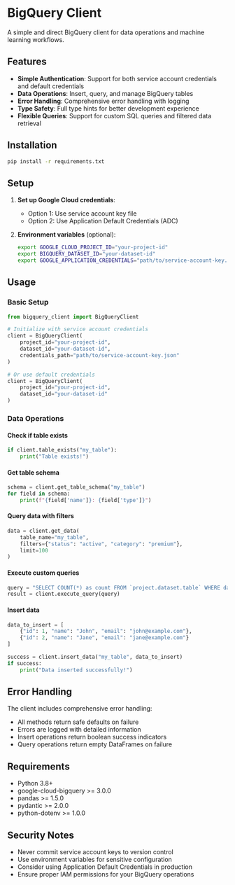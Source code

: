 # BigQuery Client

A simple and direct BigQuery client for data operations and machine learning workflows.

## Features

- **Simple Authentication**: Support for both service account credentials and default credentials
- **Data Operations**: Insert, query, and manage BigQuery tables
- **Error Handling**: Comprehensive error handling with logging
- **Type Safety**: Full type hints for better development experience
- **Flexible Queries**: Support for custom SQL queries and filtered data retrieval

## Installation

```bash
pip install -r requirements.txt
```

## Setup

1. **Set up Google Cloud credentials**:
   - Option 1: Use service account key file
   - Option 2: Use Application Default Credentials (ADC)

2. **Environment variables** (optional):
   ```bash
   export GOOGLE_CLOUD_PROJECT_ID="your-project-id"
   export BIGQUERY_DATASET_ID="your-dataset-id"
   export GOOGLE_APPLICATION_CREDENTIALS="path/to/service-account-key.json"
   ```

## Usage

### Basic Setup

```python
from bigquery_client import BigQueryClient

# Initialize with service account credentials
client = BigQueryClient(
    project_id="your-project-id",
    dataset_id="your-dataset-id",
    credentials_path="path/to/service-account-key.json"
)

# Or use default credentials
client = BigQueryClient(
    project_id="your-project-id",
    dataset_id="your-dataset-id"
)
```

### Data Operations

#### Check if table exists
```python
if client.table_exists("my_table"):
    print("Table exists!")
```

#### Get table schema
```python
schema = client.get_table_schema("my_table")
for field in schema:
    print(f"{field['name']}: {field['type']}")
```

#### Query data with filters
```python
data = client.get_data(
    table_name="my_table",
    filters={"status": "active", "category": "premium"},
    limit=100
)
```

#### Execute custom queries
```python
query = "SELECT COUNT(*) as count FROM `project.dataset.table` WHERE date > '2024-01-01'"
result = client.execute_query(query)
```

#### Insert data
```python
data_to_insert = [
    {"id": 1, "name": "John", "email": "john@example.com"},
    {"id": 2, "name": "Jane", "email": "jane@example.com"}
]

success = client.insert_data("my_table", data_to_insert)
if success:
    print("Data inserted successfully!")
```

## Error Handling

The client includes comprehensive error handling:
- All methods return safe defaults on failure
- Errors are logged with detailed information
- Insert operations return boolean success indicators
- Query operations return empty DataFrames on failure

## Requirements

- Python 3.8+
- google-cloud-bigquery >= 3.0.0
- pandas >= 1.5.0
- pydantic >= 2.0.0
- python-dotenv >= 1.0.0

## Security Notes

- Never commit service account keys to version control
- Use environment variables for sensitive configuration
- Consider using Application Default Credentials in production
- Ensure proper IAM permissions for your BigQuery operations
